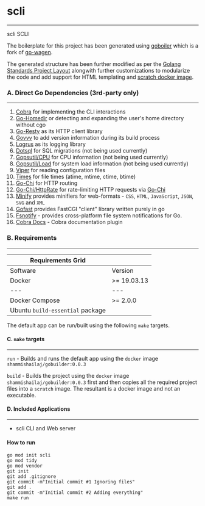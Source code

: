 # scli

---

scli
SCLI

The boilerplate for this project has been generated using [goboiler](https://github.com/shammishailaj/goboiler) which is a fork of [go-wagen](https://github.com/groovili/go-wagen).

The generated structure has been further modified as per the [Golang Standards Project Layout](https://github.com/golang-standards/project-layout) alongwith further customizations to modularize the code and add support for HTML templating and [scratch docker image](https://hub.docker.com/_/scratch).


### A. Direct Go Dependencies (3rd-party only)

---

1. [Cobra](https://github.com/spf13/cobra) for implementing the CLI interactions
2. [Go-Homedir](https://github.com/mitchellh/go-homedir) or detecting and expanding the user's home directory without cgo
3. [Go-Resty](https://github.com/go-resty/resty) as its HTTP client library
4. [Govvv](https://github.com/ahmetb/govvv) to add version information during its build process
5. [Logrus](https://github.com/sirupsen/logrus) as its logging library
6. [Dotsql](https://github.com/gchaincl/dotsql) for SQL migrations (not being used currently)
7. [Gopsutil/CPU](https://github.com/shirou/gopsutil/cpu) for CPU information (not being used currently)
8. [Gopsutil/Load](https://github.com/shirou/gopsutil/load) for system load information (not being used currently)
9. [Viper](https://github.com/spf13/viper) for reading configuration files
10. [Times](https://github.com/djherbis/times) for file times (atime, mtime, ctime, btime)
11. [Go-Chi](https://github.com/go-chi/chi) for HTTP routing
12. [Go-Chi/HttpRate](http://github.com/go-chi/httprate) for rate-limiting HTTP requests via [Go-Chi](https://github.com/go-chi/chi)
13. [Minify](https://github.com/tdewolff/minify) provides minifiers for web-formats - `CSS`, `HTML`, `JavaScript`, `JSON`, `SVG` and `XML`
14. [Gofast](https://github.com/yookoala/gofast) provides FastCGI "client" library written purely in go
15. [Fsnotify](https://github.com/fsnotify/fsnotify) - provides cross-platform file system notifications for Go.
16. [Cobra Docs](https://github.com/spf13/cobra/tree/master/doc) - Cobra documentation plugin


### B. Requirements

---

|Requirements Grid||
|---|---|
|Software|Version|
|Docker| &gt;= 19.03.13|
|---|---|
|Docker Compose| &gt;= 2.0.0|
|Ubuntu `build-essential` package||

The default app can be run/built using the following `make` targets.

#### C. `make` targets

---

`run` - Builds and runs the default app using the `docker` image `shammishailaj/gobuilder:0.0.3`

`build` - Builds the project using the `docker` image `shammishailaj/gobuilder:0.0.3` first and then copies all the required project files into a `scratch` image. The resultant is a docker image and not an executable.



#### D. Included Applications

---

- scli CLI and Web server


#### How to run

```
go mod init scli
go mod tidy
go mod vendor
git init
git add .gitignore
git commit -m"Initial commit #1 Ignoring files"
git add .
git commit -m"Initial commit #2 Adding everything"
make run
```